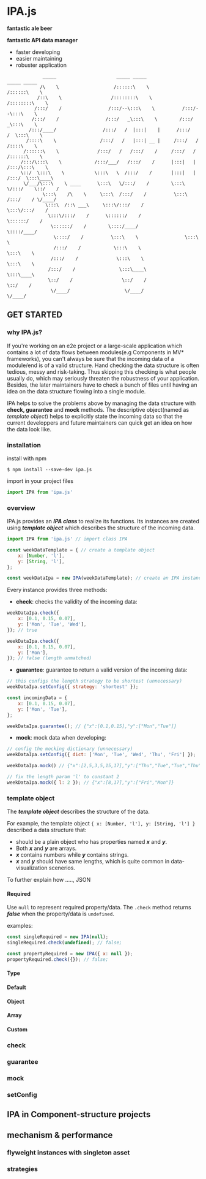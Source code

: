 # IPA.js
**fantastic ale beer**

**fantastic API data manager**

- faster developing
- easier maintaining
- robuster application


```
             _____                      _____ _____                _____ _____                              
            /\    \                    /::::::\    \              /::::::\    \                
           /::\    \                  /::::::::\    \            /::::::::\    \              
          /:::/    /                 /:::/--\:::\    \          /:::/--\:::\    \              
         /:::/    /                 /:::/   _\:::\    \        /:::/   _\:::\    \                  
        /:::/____/                 /:::/   /  |:::|    |      /:::/   /  \:::\    \              
       /::::\    \                /:::/   /   |:::| __ |     /:::/   /   /::::\    \          
      /::::::\    \              /:::/   /   /:::/    /     /:::/   /   /::::::\    \            
     /:::/\:::\    \            /:::/___/   /:::/    /      |:::|   |  /:::/\:::\    \          
     \::/  \:::\    \           \:::\   \  /:::/    /       |:::|   | /:::/  \:::\____\             
      \/___/\:::\    \ ____      \:::\   \/:::/    /        \:::\   \/:::/    \::/    /        
             \:::\    /\    \     \:::\  /:::/    /          \:::\  /:::/    / \/____/         
              \:::\  /::\ ___\     \:::\/:::/    /            \:::\/:::/    /              
               \:::\/:::/    /      \::::::/    /              \::::::/    /              
                \::::::/    /        \::::/____/                \::::/____/              
                 \::::/    /          \:::\    \                 \:::\    \              
                 /:::/    /            \:::\    \                 \:::\    \              
                /:::/    /              \:::\    \                 \:::\    \              
               /:::/    /                \:::\____\                 \:::\____\                  
               \::/    /                  \::/    /                  \::/    /              
                \/____/                    \/____/                    \/____/              
```

## GET STARTED

### why IPA.js?
If you're working on an e2e project or a large-scale application which contains a lot of data flows between modules(e.g Components in MV* frameworks), you can't always be sure that the incoming data of a module/end is of a valid structure. Hand checking the data structure is often tedious, messy and risk-taking. Thus skipping this checking is what people usually do, which may seriously threaten the robustness of your application. Besides, the later maintainers have to check a bunch of files until having an idea on the data structure flowing into a single module.

IPA helps to solve the problems above by managing the data structure with **check, guarantee** and **mock** methods. The descriptive object(named as _template object_) helps to explicitly state the incoming data so that the current developpers and future maintainers can quick get an idea on how the data look like.

### installation

install with npm
``` shell
$ npm install --save-dev ipa.js
```
import in your project files
``` javascript
import IPA from 'ipa.js'
```

### overview
IPA.js provides an _**IPA class**_ to realize its functions. Its instances are created using _**template object**_ which describes the structure of the incoming data.

``` javascript
import IPA from 'ipa.js' // import class IPA

const weekDataTemplate = { // create a template object
    x: [Number, 'l'],
    y: [String, 'l'],
};

const weekDataIpa = new IPA(weekDataTemplate); // create an IPA instance
```

Every instance provides three methods:
- **check**: checks the validity of the incoming data:
``` javascript
weekDataIpa.check({
    x: [0.1, 0.15, 0.07],
    y: ['Mon', 'Tue', 'Wed'],
}); // true

weekDataIpa.check({
    x: [0.1, 0.15, 0.07],
    y: ['Mon'],
}); // false (length unmatched)
```

- **guarantee**: guarantee to return a valid version of the incoming data:
``` javascript
// this configs the length strategy to be shortest (unnecessary)
weekDataIpa.setConfig({ strategy: 'shortest' });

const incomingData = {
    x: [0.1, 0.15, 0.07],
    y: ['Mon', 'Tue'],
};

weekDataIpa.guarantee(); // {"x":[0.1,0.15],"y":["Mon","Tue"]}
```

- **mock**: mock data when developing:
``` javascript
// config the mocking dictionary (unnecessary)
weekDataIpa.setConfig({ dict: ['Mon', 'Tue', 'Wed', 'Thu', 'Fri'] });

weekDataIpa.mock() // {"x":[2,5,3,5,15,17],"y":["Thu","Tue","Tue","Thu","Fri","Wed"]}

// fix the length param 'l' to constant 2
weekDataIpa.mock({ l: 2 }); // {"x":[8,17],"y":["Fri","Mon"]}
```

### template object
The _**template object**_ describes the structure of the data.

For example, the template object `{ x: [Number, 'l'], y: [String, 'l'] }` described a data structure that:

-  should be a plain object who has properties named _**x**_ and _**y**_.
-  Both _**x**_ and _**y**_ are arrays.
-  _**x**_ contains numbers while _**y**_ contains strings.
-  _**x**_ and _**y**_ should have same lengths, which is quite common in data-visualization scenerios.

To further explain how ....., JSON
#### Required
Use `null` to represent required property/data. The `.check` method returns _**false**_ when the property/data is `undefined`.

examples:
``` javascript
const singleRequired = new IPA(null);
singleRequired.check(undefined); // false;

const propertyRequired = new IPA({ x: null });
propertyRequired.check({}); // false;
```

#### Type


#### Default


#### Object


#### Array


#### Custom


### check

### guarantee

### mock

### setConfig

## IPA in Component-structure projects

## mechanism & performance

### flyweight instances with singleton asset

### strategies
